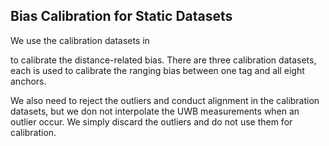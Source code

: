 ## Bias Calibration for Static Datasets

We use the calibration datasets in 

[calibration_dataset]: ../../Planar_Dataset/Dynamic/calibration_dataset

to calibrate the distance-related bias. There are three calibration datasets, each is used to calibrate the ranging bias between one tag and all eight anchors.  

We also need to reject the outliers and conduct alignment in the calibration datasets, but we don not interpolate the UWB measurements when an outlier occur. We simply discard the outliers and do not use them for calibration.

